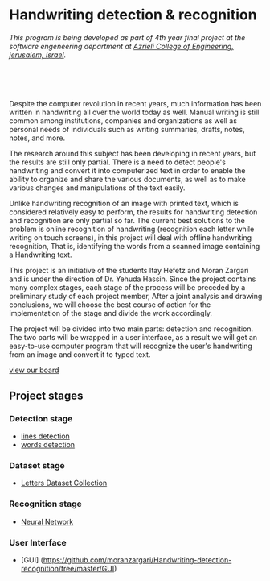 # Handwriting detection & recognition
###### This program is being developed as part of 4th year final project at the software engeneering department at [Azrieli College of Engineering, jerusalem, Israel](https://english.jce.ac.il/).

<br/>
<br/>


Despite the computer revolution in recent years, much information has been written in handwriting all over the world today as well.
Manual writing is still common among institutions, companies and organizations as well as personal needs of individuals
such as writing summaries, drafts, notes, notes, and more.

The research around this subject has been developing in recent years, but the results are still only partial. There is a need to detect people's handwriting and convert it into computerized text in order to enable the ability to organize and share the various documents, as well as to make various changes and manipulations of the text easily.

Unlike handwriting recognition of an image with printed text, which is considered relatively easy to perform, the results for handwriting detection and recognition are only partial so far. The current best solutions to the problem is online recognition of handwriting (recognition each letter while writing on touch screens), in this project will deal with offline handwriting recognition,
That is, identifying the words from a scanned image containing a Handwriting text.

This project is an initiative of the students Itay Hefetz and Moran Zargari and is under the direction of Dr. Yehuda Hassin. Since the project contains many complex stages, each stage of the process will be preceded by a preliminary study of each project member, After a joint analysis and drawing conclusions, we will choose the best course of action for the implementation of the stage and divide the work accordingly.

The project will be divided into two main parts: detection and recognition.
The two parts will be wrapped in a user interface, as a result we will get an easy-to-use computer program that will recognize the user's handwriting from an image and convert it to typed text.

[view our board](https://trello.com/b/e8GFkCYN/handwriting-recognition)

## Project stages
### Detection stage
* [lines detection](https://github.com/moranzargari/Handwriting-detection-recognition/tree/master/lines%20detection)
* [words detection](https://github.com/moranzargari/Handwriting-detection-recognition/blob/master/words%20detection)
### Dataset stage
* [Letters Dataset Collection](https://github.com/moranzargari/Handwriting-detection-recognition/tree/master/Letters%20Dataset%20Collection)
### Recognition stage
* [Neural Network](https://github.com/moranzargari/Handwriting-detection-recognition/tree/master/Neural%20Network)
### User Interface
* [GUI] (https://github.com/moranzargari/Handwriting-detection-recognition/tree/master/GUI)
